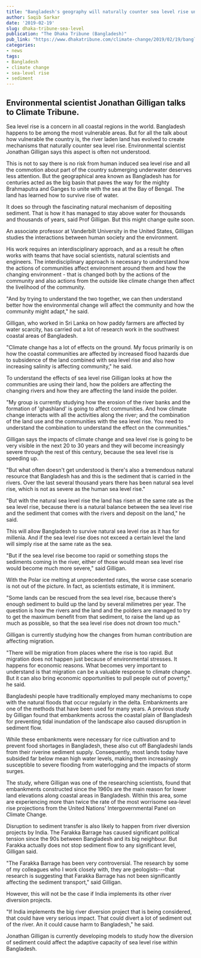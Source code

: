 ```yaml
---
title: "Bangladesh's geography will naturally counter sea level rise until it becomes too rapid due to climate change"
author: Saqib Sarkar
date: '2019-02-19'
slug: dhaka-tribune-sea-level
publication: "The Dhaka Tribune (Bangladesh)"
pub_link: "https://www.dhakatribune.com/climate-change/2019/02/19/bangladesh-s-geography-will-naturally-counter-sea-level-rise-until-it-becomes-too-rapid-due-to-climate-change"
categories:
- news
tags:
- Bangladesh
- climate change
- sea-level rise
- sediment
---
```

## Environmental scientist Jonathan Gilligan talks to Climate Tribune.
 
Sea level rise is a concern in all coastal regions in the world. Bangladesh
happens to be among the most vulnerable areas. But for all the talk about how
vulnerable the country is, the river laden land has evolved to create mechanisms
that naturally counter sea level rise. Environmental scientist Jonathan Gilligan
says this aspect is often not understood. 

This is not to say there is no risk from human induced sea level rise and all
the commotion about part of the country submerging underwater deserves less
attention. But the geographical area known as Bangladesh has for centuries acted
as the big basin that paves the way for the mighty Brahmaputra and Ganges to
unite with the sea at the Bay of Bengal. The land has learned how to survive
rise of water.

It does so through the fascinating natural mechanism of depositing sediment.
That is how it has managed to stay above water for thousands and thousands of
years, said Prof Gilligan. But this might change quite soon.

An associate professor at Vanderbilt University in the United States, Gilligan
studies the interactions between human society and the environment.

His work requires an interdisciplinary approach, and as a result he often works
with teams that have social scientists, natural scientists and engineers. The
interdisciplinary approach is necessary to understand how the actions of
communities affect environment around them and how the changing environment -
that is changed both by the actions of the community and also actions from the
outside like climate change then affect the livelihood of the community.

"And by trying to understand the two together, we can then understand better how
the environmental change will affect the community and how the community might
adapt," he said.

Gilligan, who worked in Sri Lanka on how paddy farmers are affected by water
scarcity, has carried out a lot of research work in the southwest coastal areas
of Bangladesh.

"Climate change has a lot of effects on the ground. My focus primarily is on how
the coastal communities are affected by increased flood hazards due to
subsidence of the land combined with sea level rise and also how increasing
salinity is affecting community," he said.

To understand the effects of sea level rise Gilligan looks at how the
communities are using their land, how the polders are affecting the changing
rivers and how they are affecting the land inside the polder.

"My group is currently studying how the erosion of the river banks and the
formation of 'ghashland' is going to affect communities. And how climate change
interacts with all the activities along the river; and the combination of the
land use and the communities with the sea level rise. You need to understand the
combination to understand the effect on the communities."

Gilligan says the impacts of climate change and sea level rise is going to be
very visible in the next 20 to 30 years and they will become increasingly severe
through the rest of this century, because the sea level rise is speeding up.

"But what often doesn't get understood is there's also a tremendous natural
resource that Bangladesh has and this is the sediment that is carried in the
rivers. Over the last several thousand years there has been natural sea level
rise, which is not as severe as the human sea level rise."

"But with the natural sea level rise the land has risen at the same rate as the
sea level rise, because there is a natural balance between the sea level rise
and the sediment that comes with the rivers and deposit on the land," he said.

This will allow Bangladesh to survive natural sea level rise as it has for
millenia. And if the sea level rise does not exceed a certain level the land
will simply rise at the same rate as the sea.

"But if the sea level rise become too rapid or something stops the sediments
coming in the river, either of those would mean sea level rise would become much
more severe," said Gilligan.

With the Polar ice melting at unprecedented rates, the worse case scenario is
not out of the picture. In fact, as scientists estimate, it is imminent.

"Some lands can be rescued from the sea level rise, because there's enough
sediment to build up the land by several milimetres per year. The question is
how the rivers and the land and the polders are managed to try to get the
maximum benefit from that sediment, to raise the land up as much as possible, so
that the sea level rise does not drown too much."

Gilligan is currently studying how the changes from human contribution are
affecting migration.

"There will be migration from places where the rise is too rapid. But migration
does not happen just because of environmental stresses. It happens for economic
reasons. What becomes very important to understand is that migration can be a
valuable response to climate change. But it can also bring economic
opportunities to pull people out of poverty," he said.

Bangladeshi people have traditionally employed many mechanisms to cope with the
natural floods that occur regularly in the delta. Embankments are one of the
methods that have been used for many years. A previous study by Gilligan found
that embankments across the coastal plain of Bangladesh for preventing tidal
inundation of the landscape also caused disruption in sediment flow.

While these embankments were necessary for rice cultivation and to prevent food
shortages in Bangladesh, these also cut off Bangladeshi lands from their
riverine sediment supply. Consequently, most lands today have subsided far below
mean high water levels, making them increasingly susceptible to severe flooding
from waterlogging and the impacts of storm surges.

The study, where Gilligan was one of the researching scientists, found that
embankments constructed since the 1960s are the main reason for lower land
elevations along coastal areas in Bangladesh. Within this area, some are
experiencing more than twice the rate of the most worrisome sea-level rise
projections from the United Nations' Intergovernmental Panel on Climate Change.

Disruption to sediment transfer is also likely to happen from river diversion
projects by India. The Farakka Barrage has caused significant political tension
since the 90s between Bangladesh and its big neighbour. But Farakka actually
does not stop sediment flow to any significant level, Gilligan said.

"The Farakka Barrage has been very controversial. The research by some of my
colleagues who I work closely with, they are geologists---that research is
suggesting that Farakka Barrage has not been significantly affecting the
sediment transport," said Gilligan.

However, this will not be the case if India implements its other river diversion
projects.

"If India implements the big river diversion project that is being considered,
that could have very serious impact. That could divert a lot of sediment out of
the river. An it could cause harm to Bangladesh," he said.

Jonathan Gilligan is currently developing models to study how the diversion of
sediment could affect the adaptive capacity of sea level rise within Bangladesh.
